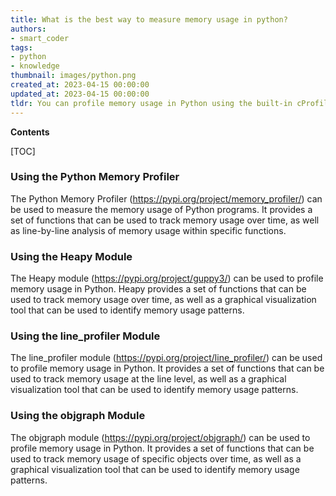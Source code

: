 ```yaml
---
title: What is the best way to measure memory usage in python?
authors:
- smart_coder
tags:
- python
- knowledge
thumbnail: images/python.png
created_at: 2023-04-15 00:00:00
updated_at: 2023-04-15 00:00:00
tldr: You can profile memory usage in Python using the built-in cProfile module.
---
```


**Contents**

[TOC]

### Using the Python Memory Profiler
The Python Memory Profiler (https://pypi.org/project/memory_profiler/) can be used to measure the memory usage of Python programs. It provides a set of functions that can be used to track memory usage over time, as well as line-by-line analysis of memory usage within specific functions.

### Using the Heapy Module
The Heapy module (https://pypi.org/project/guppy3/) can be used to profile memory usage in Python. Heapy provides a set of functions that can be used to track memory usage over time, as well as a graphical visualization tool that can be used to identify memory usage patterns.

### Using the line_profiler Module
The line_profiler module (https://pypi.org/project/line_profiler/) can be used to profile memory usage in Python. It provides a set of functions that can be used to track memory usage at the line level, as well as a graphical visualization tool that can be used to identify memory usage patterns.

### Using the objgraph Module
The objgraph module (https://pypi.org/project/objgraph/) can be used to profile memory usage in Python. It provides a set of functions that can be used to track memory usage of specific objects over time, as well as a graphical visualization tool that can be used to identify memory usage patterns.
